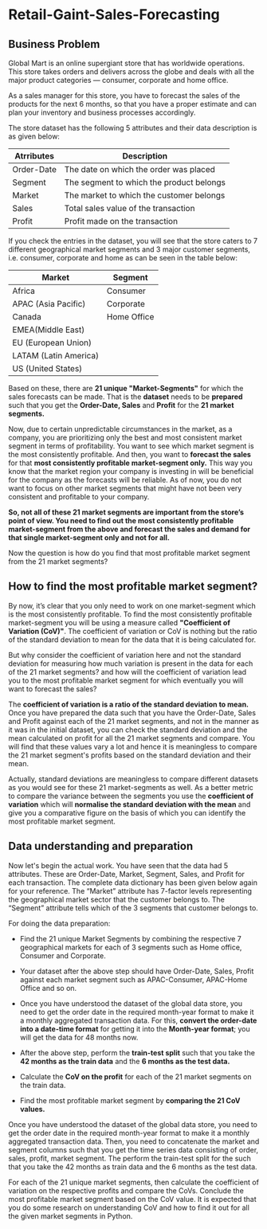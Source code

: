 # Retail-Gaint-Sales-Forecasting
## Business Problem

Global Mart is an online supergiant store that has worldwide operations. This store takes orders and delivers across the globe and deals with all the major product categories — consumer, corporate and home office.

 As a sales manager for this store, you have to forecast the sales of the products for the next 6 months, so that you have a proper estimate and can plan your inventory and business processes accordingly.
 
 The store dataset has the following 5 attributes and their data description is as given below:
 
| **Atrributes** | **Description**
|------------------| -------------|
| Order-Date | The date on which the order was placed |
| Segment | The segment to which the product belongs |
| Market | The market to which the customer belongs |
| Sales | Total sales value of the transaction |
| Profit | Profit made on the transaction |


If you check the entries in the dataset, you will see that the store caters to 7 different geographical market segments and 3 major customer segments, i.e. consumer, corporate and home as can be seen in the table below:

| **Market** | **Segment** |
| -----------|-------------|
| Africa | Consumer |
| APAC (Asia Pacific)	| Corporate |
| Canada | Home Office |
| EMEA(Middle East)	|
| EU (European Union)	|
| LATAM (Latin America)	|
| US (United States)	|


Based on these, there are **21 unique "Market-Segments"** for which the sales forecasts can be made. That is the **dataset** needs to be **prepared** such that you get the **Order-Date, Sales** and **Profit** for the **21 market segments.**

Now, due to certain unpredictable circumstances in the market, as a company, you are prioritizing only the best and most consistent market segment in terms of profitability. You want to see which market segment is the most consistently profitable. And then, you want to **forecast the sales** for that **most consistently profitable market-segment only.** This way you know that the market region your company is investing in will be beneficial for the company as the forecasts will be reliable. As of now, you do not want to focus on other market segments that might have not been very consistent and profitable to your company.

 **So, not all of these 21 market segments are important from the store’s point of view. You need to find out the most consistently profitable market-segment from the above and forecast the sales and demand for that single market-segment only and not for all.**

Now the question is how do you find that most profitable market segment from the 21 market segments?

## How to find the most profitable market segment?

By now, it’s clear that you only need to work on one market-segment which is the most consistently profitable. To find the most consistently profitable market-segment you will be using a measure called **"Coefficient of Variation (CoV)"**. The coefficient of variation or CoV is nothing but the ratio of the standard deviation to mean for the data that it is being calculated for.

But why consider the coefficient of variation here and not the standard deviation for measuring how much variation is present in the data for each of the 21 market segments? and how will the coefficient of variation lead you to the most profitable market segment for which eventually you will want to forecast the sales?

The **coefficient of variation is a ratio of the standard deviation to mean.** Once you have prepared the data such that you have the Order-Date, Sales and Profit against each of the 21 market segments, and not in the manner as it was in the initial dataset, you can check the standard deviation and the mean calculated on profit for all the 21 market segments and compare. You will find that these values vary a lot and hence it is meaningless to compare the 21 market segment's profits based on the standard deviation and their mean.

Actually, standard deviations are meaningless to compare different datasets as you would see for these 21 market-segments as well. As a better metric to compare the variance between the segments you use the **coefficient of variation** which will **normalise the standard deviation with the mean** and give you a comparative figure on the basis of which you can identify the most profitable market segment.

## Data understanding and preparation

Now let's begin the actual work. You have seen that the data had 5 attributes. These are Order-Date, Market, Segment, Sales, and Profit for each transaction. The complete data dictionary has been given below again for your reference. The “Market” attribute has 7-factor levels representing the geographical market sector that the customer belongs to. The “Segment” attribute tells which of the 3 segments that customer belongs to. 

For doing the data preparation:

* Find the 21 unique Market Segments by combining the respective 7 geographical markets for each of 3 segments such as Home office, Consumer and Corporate.

* Your dataset after the above step should have Order-Date, Sales, Profit against each market segment such as APAC-Consumer, APAC-Home Office and so on.

* Once you have understood the dataset of the global data store, you need to get the order date in the required month-year format to make it a monthly aggregated transaction data. For this, **convert the order-date into a date-time format** for getting it into the **Month-year format**; you will get the data for 48 months now.

* After the above step, perform the **train-test split** such that you take the **42 months as the train data** and the **6 months as the test data.**

* Calculate the **CoV on the profit** for each of the 21 market segments on the train data.

* Find the most profitable market segment by **comparing the 21 CoV values.**
 
Once you have understood the dataset of the global data store, you need to get the order date in the required month-year format to make it a monthly aggregated transaction data. Then, you need to concatenate the market and segment columns such that you get the time series data consisting of order, sales, profit, market segment. The perform the train-test split for the such that you take the 42 months as train data and the 6 months as the test data.

For each of the 21 unique market segments, then calculate the coefficient of variation on the respective profits and compare the CoVs. Conclude the most profitable market segment based on the CoV value. It is expected that you do some research on understanding CoV and how to find it out for all the given market segments in Python.
